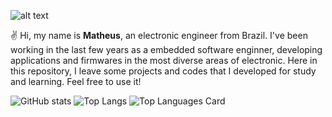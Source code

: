 ![alt text](https://github.com/mfaysoares/files/blob/main/banner_mfs.png)

:v: Hi, my name is **Matheus**, an electronic engineer from Brazil. I've been working in the last few years as a embedded software enginner, developing applications and firmwares in the most diverse areas of electronic. Here in this repository, I leave some projects and codes that I developed for study and learning. Feel free to use it!

![GitHub stats](https://github-readme-stats.vercel.app/api?username=mfaysoares&show_icons=true&theme=tokyonight)
![Top Langs](https://github-readme-stats.vercel.app/api/top-langs/?username=mfaysoares&theme=tokyonight)
![Top Languages Card](https://github-readme-stats.vercel.app/api/top-langs/?username=mfaysoares&layout=compact)


